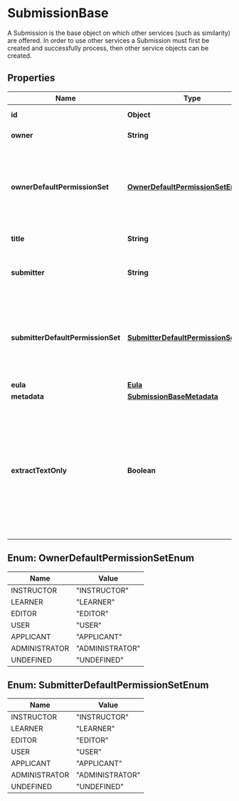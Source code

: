 

# SubmissionBase

A Submission is the base object on which other services (such as similarity) are offered. In order to use other services a Submission must first be created and successfully process, then other service objects can be created. 

## Properties

Name | Type | Description | Notes
------------ | ------------- | ------------- | -------------
**id** | **Object** | Submission id, optional field |  [optional]
**owner** | **String** | ID of the owning user |  [optional]
**ownerDefaultPermissionSet** | [**OwnerDefaultPermissionSetEnum**](#OwnerDefaultPermissionSetEnum) | Default viewer permission set, accepts INSTRUCTOR, LEARNER, EDITOR, USER, APPLICANT, ADMINISTRATOR, UNDEFINED |  [optional]
**title** | **String** | the title of the submission |  [optional]
**submitter** | **String** | (optional) ID of the submitting user, if different from the owning user |  [optional]
**submitterDefaultPermissionSet** | [**SubmitterDefaultPermissionSetEnum**](#SubmitterDefaultPermissionSetEnum) | Default submitter permission set, accepts INSTRUCTOR, LEARNER, EDITOR, USER, APPLICANT, ADMINISTRATOR, UNDEFINED |  [optional]
**eula** | [**Eula**](Eula.md) |  |  [optional]
**metadata** | [**SubmissionBaseMetadata**](SubmissionBaseMetadata.md) |  |  [optional]
**extractTextOnly** | **Boolean** | (optional) indicates if the submission should be treated as a text only submission. A text only submission cannot generate full reports or be viewed in the viewer, but can use the index only endpoint to be indexed |  [optional]



## Enum: OwnerDefaultPermissionSetEnum

Name | Value
---- | -----
INSTRUCTOR | &quot;INSTRUCTOR&quot;
LEARNER | &quot;LEARNER&quot;
EDITOR | &quot;EDITOR&quot;
USER | &quot;USER&quot;
APPLICANT | &quot;APPLICANT&quot;
ADMINISTRATOR | &quot;ADMINISTRATOR&quot;
UNDEFINED | &quot;UNDEFINED&quot;



## Enum: SubmitterDefaultPermissionSetEnum

Name | Value
---- | -----
INSTRUCTOR | &quot;INSTRUCTOR&quot;
LEARNER | &quot;LEARNER&quot;
EDITOR | &quot;EDITOR&quot;
USER | &quot;USER&quot;
APPLICANT | &quot;APPLICANT&quot;
ADMINISTRATOR | &quot;ADMINISTRATOR&quot;
UNDEFINED | &quot;UNDEFINED&quot;



